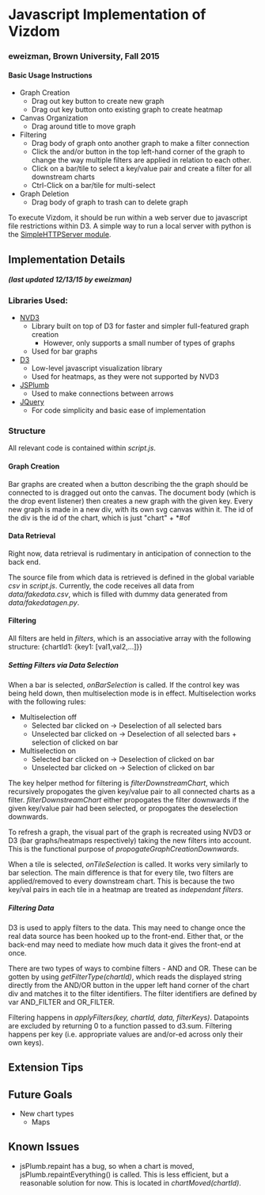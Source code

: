 # Javascript Implementation of Vizdom
### eweizman, Brown University, Fall 2015

#### Basic Usage Instructions
* Graph Creation
	* Drag out key button to create new graph
	* Drag out key button onto existing graph to create heatmap
* Canvas Organization
	* Drag around title to move graph
* Filtering
	* Drag body of graph onto another graph to make a filter connection
	* Click the and/or button in the top left-hand corner of the graph to change the way multiple filters are applied in relation to each other.
	* Click on a bar/tile to select a key/value pair and create a filter for all downstream charts
	* Ctrl-Click on a bar/tile for multi-select
* Graph Deletion
	* Drag body of graph to trash can to delete graph

To execute Vizdom, it should be run within a web server due to javascript file restrictions within D3. A simple way to run a local server with python is the [SimpleHTTPServer module](https://docs.python.org/2/library/basehttpserver.html#BaseHTTPServer.BaseHTTPRequestHandler).

## Implementation Details 
##### *(last updated 12/13/15 by eweizman)*

### Libraries Used:
* [NVD3](http://nvd3.org/)
	* Library built on top of D3 for faster and simpler full-featured graph creation
		* However, only supports a small number of types of graphs
	* Used for bar graphs
* [D3](http://d3js.org/)
	* Low-level javascript visualization library
	* Used for heatmaps, as they were not supported by NVD3
* [JSPlumb](https://jsplumbtoolkit.com/)
	* Used to make connections between arrows
* [JQuery](https://jquery.com/)
	* For code simplicity and basic ease of implementation

### Structure

All relevant code is contained within *script.js*.

#### Graph Creation

Bar graphs are created when a button describing the the graph should be connected to is dragged out onto the canvas. The document body (which is the drop event listener) then creates a new graph with the given key.
Every new graph is made in a new div, with its own svg canvas within it. The id of the div is the id of the chart, which is just "chart" + *#of

#### Data Retrieval 

Right now, data retrieval is rudimentary in anticipation of connection to the back end. 

The source file from which data is retrieved is defined in the global variable *csv* in *script.js*. Currently, the code receives all data from *data/fakedata.csv*, which is filled with dummy data generated from *data/fakedatagen.py*. 

#### Filtering

All filters are held in *filters*, which is an associative array with the following structure:
{chartId1: {key1: [val1,val2,...]}}

##### Setting Filters via Data Selection

When a bar is selected, *onBarSelection* is called. If the control key was being held down, then multiselection mode is in effect. 
Multiselection works with the following rules:
* Multiselection off
	* Selected bar clicked on -> Deselection of all selected bars
	* Unselected bar clicked on -> Deselection of all selected bars + selection of clicked on bar
* Multiselection on
	* Selected bar clicked on -> Deselection of clicked on bar
	* Unselected bar clicked on -> Selection of clicked on bar

The key helper method for filtering is *filterDownstreamChart*, which recursively propogates the given key/value pair to all connected charts as a filter. *filterDownstreamChart* either propogates the filter downwards if the given key/value pair had been selected, or propogates the deselection downwards. 

To refresh a graph, the visual part of the graph is recreated using NVD3 or D3 (bar graphs/heatmaps respectively) taking the new filters into account. This is the functional purpose of *propogateGraphCreationDownwards*.



When a tile is selected, *onTileSelection* is called. It works very similarly to bar selection. The main difference is that for every tile, two filters are applied/removed to every downstream chart. This is because the two key/val pairs in each tile in a heatmap are treated as *independant filters*.

##### Filtering Data

D3 is used to apply filters to the data. This may need to change once the real data source has been hooked up to the front-end. Either that, or the back-end may need to mediate how much data it gives the front-end at once. 

There are two types of ways to combine filters - AND and OR. These can be gotten by using *getFilterType(chartId)*, which reads the displayed string directly from the AND/OR button in the upper left hand corner of the chart div and matches it to the filter identifiers. The filter identifiers are defined by var AND_FILTER and OR_FILTER.

Filtering happens in *applyFilters(key, chartId, data, filterKeys)*. Datapoints are excluded by returning 0 to a function passed to d3.sum. Filtering happens per key (i.e. appropriate values are and/or-ed across only their own keys).

## Extension Tips


## Future Goals
* New chart types
	* Maps

## Known Issues
* jsPlumb.repaint has a bug, so when a chart is moved, jsPlumb.repaintEverything() is called. This is less efficient, but a reasonable solution for now. This is located in *chartMoved(chartId)*.